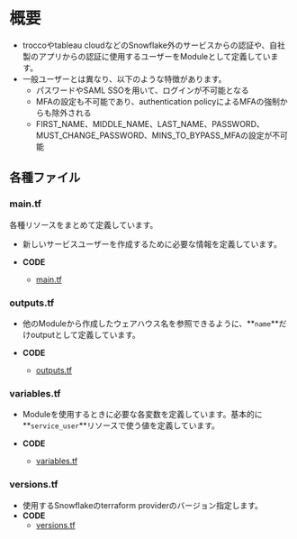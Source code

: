 # 概要

- troccoやtableau cloudなどのSnowflake外のサービスからの認証や、自社製のアプリからの認証に使用するユーザーをModuleとして定義しています。
- 一般ユーザーとは異なり、以下のような特徴があります。
  - パスワードやSAML SSOを用いて、ログインが不可能となる
  - MFAの設定も不可能であり、authentication policyによるMFAの強制からも除外される
  - FIRST_NAME、MIDDLE_NAME、LAST_NAME、PASSWORD、MUST_CHANGE_PASSWORD、MINS_TO_BYPASS_MFAの設定が不可能

## 各種ファイル

### main.tf

各種リソースをまとめて定義しています。

- 新しいサービスユーザーを作成するために必要な情報を定義しています。

- **CODE**
  - [main.tf](../../../terraform/snowflake/modules/service_user/main.tf)

### **outputs.tf**

- 他のModuleから作成したウェアハウス名を参照できるように、**`name`**だけoutputとして定義しています。

- **CODE**
  - [outputs.tf](../../../terraform/snowflake/modules/service_user/outputs.tf)

### **variables.tf**

- Moduleを使用するときに必要な各変数を定義しています。基本的に**`service_user`**リソースで使う値を定義しています。

- **CODE**
  - [variables.tf](../../../terraform/snowflake/modules/service_user/variables.tf)

### **versions.tf**

- 使用するSnowflakeのterraform providerのバージョン指定します。
- **CODE**
  - [versions.tf](../../../terraform/snowflake/modules/service_user/versions.tf)
